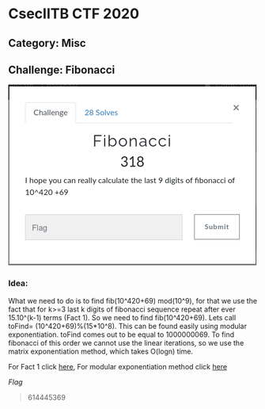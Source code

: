 # CsecIITB CTF 2020
## Category: Misc
## Challenge: Fibonacci

![](Capture.png)

### Idea: 

What we need to do is to find fib(10^420+69) mod(10^9), for that we use the fact that for k>=3 last k digits
of fibonacci sequence repeat after ever 15.10^(k-1) terms (Fact 1). So we need to find fib(10^420+69).
Lets call toFind= (10^420+69)%(15*10^8). This can be found easily using modular exponentiation.
toFind comes out to be equal to 1000000069. To find fibonacci of this order we cannot use the linear iterations, so we use
the matrix exponentiation method, which takes O(logn) time.

For Fact 1 click [here](https://math.stackexchange.com/questions/1353119/last-10-digits-of-the-billionth-fibonacci-number),
For modular exponentiation method click [here](http://fusharblog.com/solving-linear-recurrence-for-programming-contest/)

*Flag*
> 614445369


